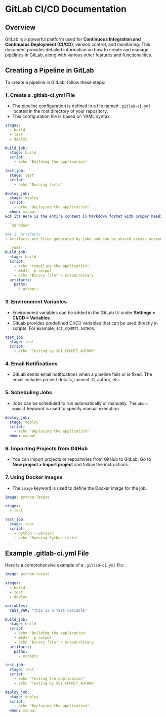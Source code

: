 # GitLab CI/CD Documentation

## Overview

GitLab is a powerful platform used for **Continuous Integration and Continuous Deployment (CI/CD)**, version control, and monitoring. This document provides detailed information on how to create and manage pipelines in GitLab, along with various other features and functionalities.

## Creating a Pipeline in GitLab

To create a pipeline in GitLab, follow these steps:

### 1. Create a .gitlab-ci.yml File
- The pipeline configuration is defined in a file named `.gitlab-ci.yml` located in the root directory of your repository.
- This configuration file is based on YAML syntax.

```yaml
stages:
  - build
  - test
  - deploy

build_job:
  stage: build
  script:
    - echo "Building the application"

test_job:
  stage: test
  script:
    - echo "Running tests"

deploy_job:
  stage: deploy
  script:
    - echo "Deploying the application"
  when: manual
Got it! Here is the entire content in Markdown format with proper headings, bold text, and bullet points:

```markdown

### 2. Artifacts
- Artifacts are files generated by jobs and can be shared across subsequent jobs.

```yaml
build_job:
  stage: build
  script:
    - echo "Compiling the application"
    - mkdir -p output
    - echo "Binary file" > output/binary
  artifacts:
    paths:
      - output/
```

### 3. Environment Variables
- Environment variables can be added in the GitLab UI under **Settings > CI/CD > Variables**.
- GitLab provides predefined CI/CD variables that can be used directly in scripts. For example, `$CI_COMMIT_AUTHOR`.

```yaml
test_job:
  stage: test
  script:
    - echo "Testing by $CI_COMMIT_AUTHOR"
```

### 4. Email Notifications
- GitLab sends email notifications when a pipeline fails or is fixed. The email includes project details, commit ID, author, etc.

### 5. Scheduling Jobs
- Jobs can be scheduled to run automatically or manually. The `when: manual` keyword is used to specify manual execution.

```yaml
deploy_job:
  stage: deploy
  script:
    - echo "Deploying the application"
  when: manual
```

### 6. Importing Projects from GitHub
- You can import projects or repositories from GitHub to GitLab. Go to **New project > Import project** and follow the instructions.

### 7. Using Docker Images
- The `image` keyword is used to define the Docker image for the job.

```yaml
image: python:latest

stages:
  - test

test_job:
  stage: test
  script:
    - python --version
    - echo "Running Python tests"
```

## Example .gitlab-ci.yml File

Here is a comprehensive example of a `.gitlab-ci.yml` file:

```yaml
image: python:latest

stages:
  - build
  - test
  - deploy

variables:
  TEST_VAR: "This is a test variable"

build_job:
  stage: build
  script:
    - echo "Building the application"
    - mkdir -p output
    - echo "Binary file" > output/binary
  artifacts:
    paths:
      - output/

test_job:
  stage: test
  script:
    - echo "Testing the application"
    - echo "Testing by $CI_COMMIT_AUTHOR"

deploy_job:
  stage: deploy
  script:
    - echo "Deploying the application"
  when: manual
```
